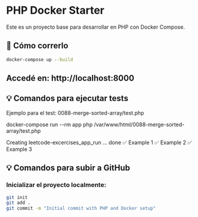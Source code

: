 # PHP Docker Starter

Este es un proyecto base para desarrollar en PHP con Docker Compose.

## 🚀 Cómo correrlo

```bash
docker-compose up --build
```

## Accedé en: http://localhost:8000

## 💡 Comandos para ejecutar tests

Ejemplo para el test: 0088-merge-sorted-array/test.php

docker-compose run --rm app php /var/www/html/0088-merge-sorted-array/test.php

Creating leetcode-excercises_app_run ... done
✅ Example 1
✅ Example 2
✅ Example 3

## 💡 Comandos para subir a GitHub

### Inicializar el proyecto localmente:

```bash
git init
git add .
git commit -m "Initial commit with PHP and Docker setup"
```
